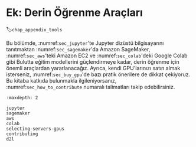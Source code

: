 # Ek: Derin Öğrenme Araçları
:label:`chap_appendix_tools`

Bu bölümde, :numref:`sec_jupyter`'te Jupyter dizüstü bilgisayarını tanıtmaktan :numref:`sec_sagemaker`'da Amazon SageMaker, :numref:`sec_aws`'teki Amazon EC2 ve :numref:`sec_colab`'deki Google Colab gibi Bulutta eğitim modellerini güçlendirmeye kadar, derin öğrenme için önemli araçlardan yararlanacağız. Ayrıca, kendi GPU'larınızı satın almak isterseniz, :numref:`sec_buy_gpu`'de bazı pratik önerilere de dikkat çekiyoruz. Bu kitaba katkıda bulunmakla ilgileniyorsanız, :numref:`sec_how_to_contribute` numaralı talimatları takip edebilirsiniz.

```toc
:maxdepth: 2

jupyter
sagemaker
aws
colab
selecting-servers-gpus
contributing
d2l
```
